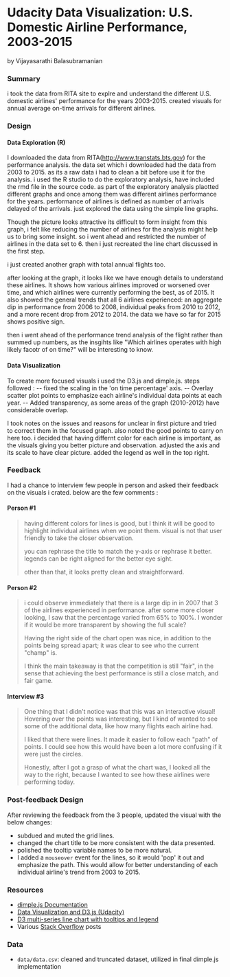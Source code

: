 # Udacity Data Visualization: U.S. Domestic Airline Performance, 2003-2015
by Vijayasarathi Balasubramanian

### Summary
i took the data from RITA site to explre and understand the different U.S. domestic airlines' performance for the years 2003-2015.  created visuals for annual average on-time arrivals for different airlines. 

### Design

#### Data Exploration (R)

   I downloaded the data from RITA(http://www.transtats.bts.gov) for the performance analysis. the data set which i downloaded had the data from 2003 to 2015. as its a raw data i had to clean a bit before use it for the analysis. i used the R studio to do the exploratory analysis, have included the rmd file in the source code. as part of the exploratory analysis plaotted different graphs and once among them was different airlines performance for the years. performance of airlines is defined as number of arrivals delayed of the arrivals. just explored the data using the simple line graphs. 

    
Though the picture looks attractive its difficult to form insight from this graph, i felt like reducing the number of airlines for the analysis might help us to bring some insight. so i went ahead and restricted the number of airlines in the data set to 6. then i just recreated the line chart discussed in the first step.

i just created another graph with total annual flights too. 

after looking at the graph, it looks like we have enough details to understand these airlines. It shows how various airlines improved or worsened over time, and which airlines were currently performing the best, as of 2015.  It also showed the general trends that all 6 airlines experienced: an aggregate dip in performance from 2006 to 2008, individual peaks from 2010 to 2012, and a more recent drop from 2012 to 2014. the data we have so far for 2015 shows positive sign.

   then i went ahead of the performance trend analysis of the flight rather than summed up numbers, as the insgihts like  "Which airlines operates with high likely facotr of on time?" will be interesting to know. 

#### Data Visualization

  To create more focused visuals i used the D3.js and dimple.js. 
  steps followed : 
  -- fixed the scaling in the 'on time percentage' axis. 
  -- Overlay scatter plot points to emphasize each airline's individual data points at each year.
  -- Added transparency, as some areas of the graph (2010-2012) have considerable overlap.
  
  I took notes on the issues and reasons for unclear in first picture and tried to correct them in the focused graph. also noted the good points to carry on here too. i decided that having differnt color for each airline is important, as the visuals giving you better picture and observation. adjusted the axis and its scale to have clear picture. added the legend as well in the top right. 

### Feedback
 I had a chance to interview few people in person and asked their feedback on the visuals i crated. below are the few comments : 
 
#### Person #1


> having different colors for lines is good, but I think it will be good to highlight individual airlines when we point them.  visual is not that user friendly to take the closer observation.
> 
> you can rephrase the title to match the y-axis or rephrase it better. legends can be right aligned for the better eye sight. 
> 
> other than that, it looks pretty clean and straightforward.

#### Person #2

> i could observe immediately that there is a large dip in in 2007 that 3 of the airlines experienced in performance.  after some more closer looking, I saw that the percentage varied from 65% to 100%.  I wonder if it would be more transparent by showing the full scale?
> 
> Having the right side of the chart open was nice, in addition to the points being spread apart; it was clear to see who the current "champ" is.
> 
> I think the main takeaway is that the competition is still "fair", in the sense that achieving the best performance is still a close match, and fair game.

#### Interview #3

> One thing that I didn't notice was that this was an interactive visual!  Hovering over the points was interesting, but I kind of wanted to see some of the additional data, like how many flights each airline had.
> 
> I liked that there were lines.  It made it easier to follow each "path" of points.  I could see how this would have been a lot more confusing if it were just the circles.
> 
> Honestly, after I got a grasp of what the chart was, I looked all the way to the right, because I wanted to see how these airlines were performing today.


### Post-feedback Design

After reviewing the feedback from the 3 people, updated the visual with the below changes:

- subdued and muted the grid lines.
- changed the chart title to be more consistent with the data presented.
- polished the tooltip variable names to be more natural.
- I added a `mouseover` event for the lines, so it would 'pop' it out and emphasize the path.  This would allow for better understanding of each individual airline's trend from 2003 to 2015.

### Resources

- [dimple.js Documentation](http://dimplejs.org/)
- [Data Visualization and D3.js (Udacity)](https://www.udacity.com/course/viewer#!/c-ud507-nd)
- [D3 multi-series line chart with tooltips and legend](http://bl.ocks.org/Matthew-Weber/5645518)
- Various [Stack Overflow](http://stackoverflow.com/search?q=dimple.js) posts

### Data

- `data/data.csv`: cleaned and truncated dataset, utilized in final dimple.js implementation

